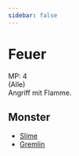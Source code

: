 ```yaml
---
sidebar: false
---
```

# Feuer

MP: 4\
(Alle)\
Angriff mit Flamme.

## Monster

- [Slime](../../types/slime/slime/)
- [Gremlin](../../types/demon/gremlin/)